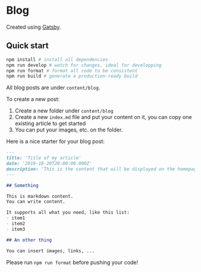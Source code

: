# Blog

Created using [Gatsby](https://www.gatsbyjs.org).

## Quick start

```sh
npm install # install all dependencies
npm run develop # watch for changes, ideal for developping
npm run format # format all code to be consistent
npm run build # generate a production-ready build
```

All blog posts are under `content/blog`.

To create a new post:

1. Create a new folder under `content/blog`
2. Create a new `index.md` file and put your content on it, you can copy one existing article to get started
3. You can put your images, etc. on the folder.

Here is a nice starter for your blog post:

```md
---
title: 'Title of my article'
date: '2019-10-20T20:00:00.000Z'
description: 'This is the content that will be displayed on the homepage.'
---

## Something

This is markdown content.
You can write content.

It supports all what you need, like this list:
- item1
- item2
- item3

## An other thing

You can insert images, links, ...
```

Please run `npm run format` before pushing your code!
